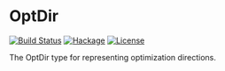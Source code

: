 OptDir
======

[![Build Status](https://secure.travis-ci.org/msakai/haskell-optdir.png?branch=master)](http://travis-ci.org/msakai/haskell-optdir) [![Hackage](https://img.shields.io/hackage/v/OptDir.svg)](https://hackage.haskell.org/package/OptDir)
[![License](https://img.shields.io/badge/License-BSD%203--Clause-blue.svg)](https://opensource.org/licenses/BSD-3-Clause)

The OptDir type for representing optimization directions.
